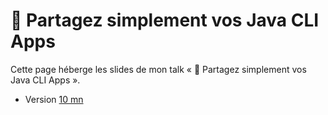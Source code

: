 # 💾 Partagez simplement vos Java CLI Apps

Cette page héberge les slides de mon talk « 💾 Partagez simplement vos Java CLI Apps ».

- Version [10 mn](./Partagez_simplement_vos_Java_CLI_Apps.pdf)

